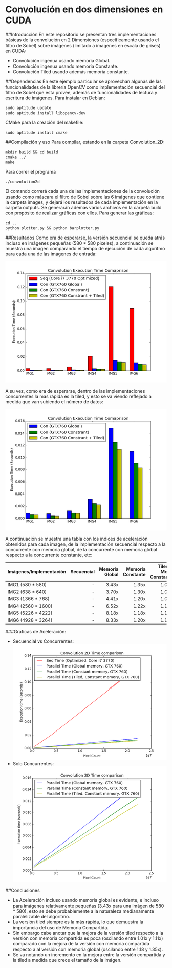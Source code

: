 Convolución en dos dimensiones en CUDA
======================================
##Introducción
En este repositorio se presentan tres implementaciones básicas de la convolución en 2 Dimensiones (específicamente usando el filtro de Sobel) sobre imágenes (limitado a imagenes en escala de grises) en CUDA:

* Convolución ingenua usando memoria Global.
* Convolución ingenua usando memoria Constante.
* Convolución Tiled usando además memoria constante.

##Dependencias
En este ejemplo particular se aprovechan algunas de las funcionalidades de la librería OpenCV como implementación secuencial del filtro de Sobel que esta provee, además de funcionalidades de lectura y escritura de imágenes. Para instalar en Debian:

    sudo aptitude update
    sudo aptitude install libopencv-dev
  
CMake para la creación del makefile:

    sudo aptitude install cmake
  
##Compilación y uso
Para compilar, estando en la carpeta Convolution_2D:

    mkdir build && cd build
    cmake ../
    make

Para correr el programa

    ./convolution2d
  
El comando correrá cada una de las implementaciones de la convolución usando como máscara el filtro de Sobel sobre las 6 imágenes que contiene la carpeta images, y dejará los resultados de cada implementación en la carpeta outputs. Se generarán además varios archivos en la carpeta build con propósito de realizar gráficas con ellos.
Para generar las gráficas:

    cd ..
    python plotter.py && python barplotter.py
    
##Resultados
Como era de esperarse, la versión secuencial se queda atrás incluso en imágenes pequeñas (580 * 580 pixeles), a continuación se muestra una imagen comparando el tiempo de ejecución de cada algoritmo para cada una de las imágenes de entrada:

![](https://raw.githubusercontent.com/caal-15/CUDA_Course/master/Convolution_2D/doc/Bar_All.png)

A su vez, como era de esperarse, dentro de las implementaciones concurrentes la mas rápida es la tiled, y esto se va viendo reflejado a medida que van subiendo el número de datos:

![](https://raw.githubusercontent.com/caal-15/CUDA_Course/master/Convolution_2D/doc/Bar_Concurrent.png)

A continuación se muestra una tabla con los índices de aceleración obtenidos para cada imagen, de la implementación secuencial respecto a la concurrente con memoria global, de la concurrente con memoria global respecto a la concurrente constante, etc:

|Imágenes/Implementación|Secuencial|Memoria Global|Memoria Constante|Tiled + Mem. Constante|
|-----------------------|---------:|-------------:|----------------:|---------------------:|
|IMG1 (580 * 580)       |-         |3.43x         |1.35x            |1.04x                 |
|IMG2 (638 * 640)       |-         |3.70x         |1.30x            |1.01x                 |
|IMG3 (1366 * 768)      |-         |4.41x         |1.20x            |1.06x                 |
|IMG4 (2560 * 1600)     |-         |6.52x         |1.22x            |1.10x                 |
|IMG5 (5226 * 4222)     |-         |8.18x         |1.18x            |1.11x                 |
|IMG6 (4928 * 3264)     |-         |8.33x         |1.20x            |1.10x                 |

###Gráficas de Aceleración:
* Secuencial vs Concurrentes:
    ![](https://raw.githubusercontent.com/caal-15/CUDA_Course/master/Convolution_2D/doc/All.png)
* Solo Concurrentes:
    ![](https://raw.githubusercontent.com/caal-15/CUDA_Course/master/Convolution_2D/doc/Concurrent.png)

##Conclusiones
* La Aceleración incluso usando memoria global es evidente, e incluso para imágenes relativamente pequeñas (3.43x para una imágen de 580 * 580), esto se debe probablemente a la naturaleza medianamente paralelizable del algoritmo.
* La versión tiled siempre es la más rápida, lo que demuestra la importancia del uso de Memoria Compartida.
* Sin embargo cabe anotar que la mejora de la versión tiled respecto a la versión con memoria compartida es poca (oscilando entre 1.01x y 1.11x) comparado con la mejora de la versión con memoria compartida respecto a al versión con memoria global (oscilando entre 1.18 y 1.35x).
* Se va notando un incremento en la mejora entre la versión compartida y la tiled a medida que crece el tamaño de la imágen.

